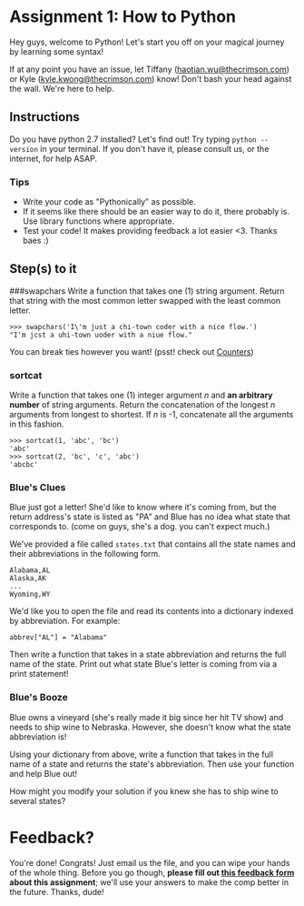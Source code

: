 # Assignment 1: How to Python
Hey guys, welcome to Python! Let's start you off on your magical journey by learning some syntax!

If at any point you have an issue, let Tiffany (haotian.wu@thecrimson.com) or Kyle (kyle.kwong@thecrimson.com) know! Don't bash your head against the wall. We're here to help.

## Instructions
Do you have python 2.7 installed? Let's find out! Try typing `python --version` in your terminal. If you don't have it, please consult us, or the internet, for help ASAP.

### Tips
- Write your code as "Pythonically" as possible.
- If it seems like there should be an easier way to do it, there probably is. Use library functions where appropriate.
- Test your code! It makes providing feedback a lot easier <3. Thanks baes :)
  
## Step(s) to it
###swapchars
Write a function that takes one (1) string argument. Return that string with the most common letter swapped with the least common letter.

    >>> swapchars('I\'m just a chi-town coder with a nice flow.')
    "I'm jcst a uhi-town uoder with a niue flow."
You can break ties however you want! (psst! check out [Counters](https://docs.python.org/2/library/collections.html#collections.Counter))

### sortcat
Write a function that takes one (1) integer argument _n_  and 
**an arbitrary number** of string arguments. Return the concatenation 
of the longest _n_  arguments from longest to shortest. If _n_  is -1, 
concatenate all the arguments in this fashion.
 
    >>> sortcat(1, 'abc', 'bc')
    'abc'
    >>> sortcat(2, 'bc', 'c', 'abc')
    'abcbc'

### Blue's Clues
Blue just got a letter! She'd like to know where it's coming from, but 
the return address's state is listed as "PA" and Blue has no idea what 
state that corresponds to. (come on guys, she's a dog. you can't expect 
much.)

We've provided a file called `states.txt` that contains all the state 
names and their abbreviations in the following form.

    Alabama,AL
    Alaska,AK
    ...
    Wyoming,WY

We'd like you to open the file and read its contents into a dictionary 
indexed by abbreviation. For example:

    abbrev["AL"] = "Alabama"

Then write a function that takes in a state abbreviation and returns the 
full name of the state. Print out what state Blue's letter is coming from
via a print statement!

### Blue's Booze
Blue owns a vineyard (she's really made it big since her hit TV show) 
and needs to ship wine to Nebraska. However, she doesn't know what the 
state abbreviation is! 

Using your dictionary from above, write a function that takes in the 
full name of a state and returns the state's abbreviation. Then use your 
function and help Blue out!

How might you modify your solution if you knew she has to ship wine to 
several states?

# Feedback?
You're done! Congrats! Just email us the file, and you can wipe your hands 
of the whole thing. Before you go though, **please fill out [this feedback
form](https://docs.google.com/forms/d/1KS7CiNRPHC2baAVUTx-ruNFBJW4Ixsnksnz3DpjHVgI/viewform)
about this assignment**; we'll use your answers to make the comp better 
 in the future. Thanks, dude!

